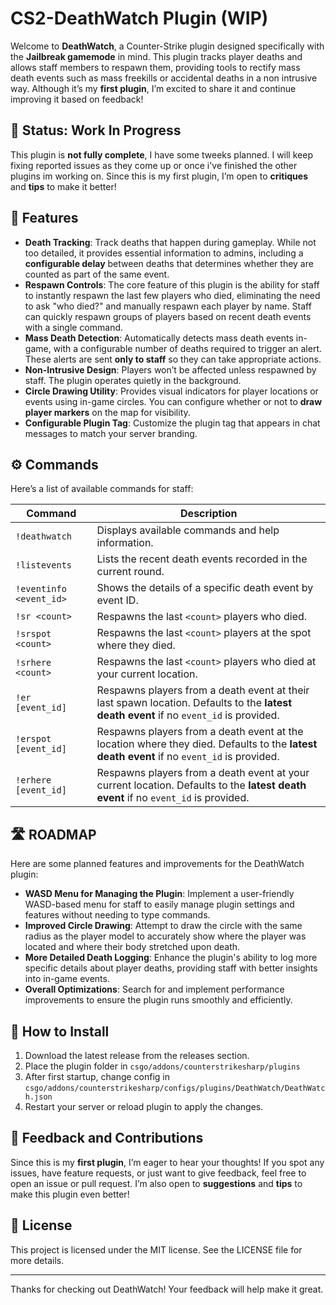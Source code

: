 # CS2-DeathWatch Plugin (WIP)

Welcome to **DeathWatch**, a Counter-Strike plugin designed specifically with the **Jailbreak gamemode** in mind. This plugin tracks player deaths and allows staff members to respawn them, providing tools to rectify mass death events such as mass freekills or accidental deaths in a non intrusive way. Although it’s my **first plugin**, I’m excited to share it and continue improving it based on feedback!

## 🚧 Status: Work In Progress

This plugin is **not fully complete**, I have some tweeks planned. I will keep fixing reported issues as they come up or once i've finished the other plugins im working on. Since this is my first plugin, I’m open to **critiques** and **tips** to make it better!

## 🎯 Features

- **Death Tracking**: Track deaths that happen during gameplay. While not too detailed, it provides essential information to admins, including a **configurable delay** between deaths that determines whether they are counted as part of the same event.
- **Respawn Controls**: The core feature of this plugin is the ability for staff to instantly respawn the last few players who died, eliminating the need to ask "who died?" and manually respawn each player by name. Staff can quickly respawn groups of players based on recent death events with a single command.
- **Mass Death Detection**: Automatically detects mass death events in-game, with a configurable number of deaths required to trigger an alert. These alerts are sent **only to staff** so they can take appropriate actions.
- **Non-Intrusive Design**: Players won’t be affected unless respawned by staff. The plugin operates quietly in the background.
- **Circle Drawing Utility**: Provides visual indicators for player locations or events using in-game circles. You can configure whether or not to **draw player markers** on the map for visibility.
- **Configurable Plugin Tag**: Customize the plugin tag that appears in chat messages to match your server branding.

## ⚙️ Commands

Here’s a list of available commands for staff:

| Command|Description|
|-----------------------|-----------------------------------------------------|
| `!deathwatch`         | Displays available commands and help information.|
| `!listevents`         | Lists the recent death events recorded in the current round.|
| `!eventinfo <event_id>`| Shows the details of a specific death event by event ID.|
| `!sr <count>`         | Respawns the last `<count>` players who died.|
| `!srspot <count>`     | Respawns the last `<count>` players at the spot where they died.|
| `!srhere <count>`     | Respawns the last `<count>` players who died at your current location.|
| `!er [event_id]`      | Respawns players from a death event at their last spawn location. Defaults to the **latest death event** if no `event_id` is provided. |
| `!erspot [event_id]`  | Respawns players from a death event at the location where they died. Defaults to the **latest death event** if no `event_id` is provided. |
| `!erhere [event_id]`  | Respawns players from a death event at your current location. Defaults to the **latest death event** if no `event_id` is provided. |

## 🛣️ ROADMAP

Here are some planned features and improvements for the DeathWatch plugin:

- **WASD Menu for Managing the Plugin**: Implement a user-friendly WASD-based menu for staff to easily manage plugin settings and features without needing to type commands.
- **Improved Circle Drawing**: Attempt to draw the circle with the same radius as the player model to accurately show where the player was located and where their body stretched upon death.
- **More Detailed Death Logging**: Enhance the plugin's ability to log more specific details about player deaths, providing staff with better insights into in-game events.
- **Overall Optimizations**: Search for and implement performance improvements to ensure the plugin runs smoothly and efficiently.

## 🚀 How to Install

1. Download the latest release from the releases section.
2. Place the plugin folder in `csgo/addons/counterstrikesharp/plugins`
3. After first startup, change config in `csgo/addons/counterstrikesharp/configs/plugins/DeathWatch/DeathWatch.json`
4. Restart your server or reload plugin to apply the changes.

## 💬 Feedback and Contributions

Since this is my **first plugin**, I’m eager to hear your thoughts! If you spot any issues, have feature requests, or just want to give feedback, feel free to open an issue or pull request. I’m also open to **suggestions** and **tips** to make this plugin even better!

## 📜 License

This project is licensed under the MIT license. See the LICENSE file for more details.

---

Thanks for checking out DeathWatch! Your feedback will help make it great.
